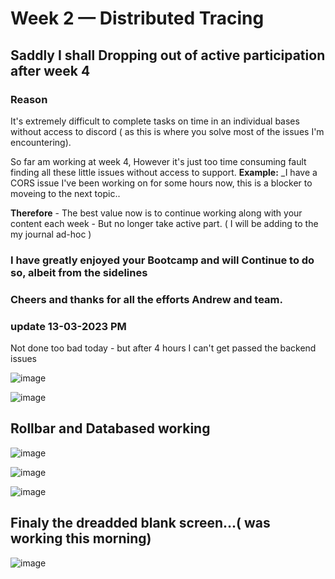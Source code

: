 # Week 2 — Distributed Tracing

## **Saddly I shall Dropping out of active participation after week 4** 

### **Reason**
It's extremely difficult to complete tasks on time in an individual bases without access to discord  ( as this is where you solve most of the issues I'm encountering). 

So far am working at week 4,  However it's just too time consuming fault finding all these little issues without access to support. 
**Example:** _I have a CORS issue I've been working on for some hours now, this is a blocker to moveing to the next topic..    

**Therefore**  - The best value now is to continue working along with your content each week - But no longer take active part. ( I will be adding to the my journal ad-hoc )  

### I have greatly enjoyed your Bootcamp and will Continue to do so, albeit from the sidelines
### Cheers and thanks for all the efforts Andrew and team.  


### update 13-03-2023 PM

Not done too bad today - but after 4 hours I can't get passed the backend issues 

![image](https://user-images.githubusercontent.com/124871057/224757435-c11d927f-1c36-4830-b894-26d238c3aaaf.png)

![image](https://user-images.githubusercontent.com/124871057/224757606-e4a4cad0-934b-4e75-8a64-936be71247c9.png)


## Rollbar and Databased working 
![image](https://user-images.githubusercontent.com/124871057/224758243-fe114f7e-05d5-48b9-89bd-a908bc1a1371.png)


![image](https://user-images.githubusercontent.com/124871057/224758839-005f41f3-66c5-413b-9a2d-be1d3630c039.png)


![image](https://user-images.githubusercontent.com/124871057/224758763-4906c47f-71c3-4e5f-9141-f55ef755c2cb.png)

## Finaly the dreadded blank screen...( was working this morning)  

![image](https://user-images.githubusercontent.com/124871057/224758042-06948485-c658-4571-b9b6-98433efd0e28.png)

